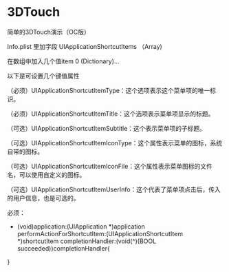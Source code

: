 # 3DTouch
简单的3DTouch演示（OC版）

Info.plist 里加字段 UIApplicationShortcutItems  （Array)

在数组中加入几个值item 0 (Dictionary)...

以下是可设置几个键值属性 

（必须）UIApplicationShortcutItemType：这个选项表示这个菜单项的唯一标识。

（必须）UIApplicationShortcutItemTitle：这个选项表示菜单项显示的标题。

（可选）UIApplicationShortcutItemSubtitle：这个表示菜单项的子标题。

（可选）UIApplicationShortcutItemIconType：这个属性表示菜单的图标，系统自带的图标。

（可选）UIApplicationShortcutItemIconFile：这个属性表示菜单图标的文件名，可以使用自定义的图标。

（可选）UIApplicationShortcutItemUserInfo：这个代表了菜单项点击后，传入的用户信息，也是可选的。


必须：
- (void)application:(UIApplication *)application performActionForShortcutItem:(UIApplicationShortcutItem *)shortcutItem completionHandler:(void(^)(BOOL succeeded))completionHandler{

}


